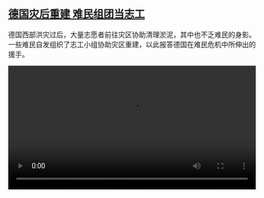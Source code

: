 <!--1627559225000-->
[德国灾后重建 难民组团当志工](https://www.dw.com/zh/%E5%BE%B7%E5%9B%BD%E7%81%BE%E5%90%8E%E9%87%8D%E5%BB%BA%20%E9%9A%BE%E6%B0%91%E7%BB%84%E5%9B%A2%E5%BD%93%E5%BF%97%E5%B7%A5/a-58687252)
------

<p>德国西部洪灾过后，大量志愿者前往灾区协助清理淤泥，其中也不乏难民的身影。一些难民自发组织了志工小组协助灾区重建，以此报答德国在难民危机中所伸出的援手。</small></p><video src="https://tvdownloaddw-a.akamaihd.net/dwtv_video/flv/vdt_zh/2021/bchi210729_001_syrerhelfen_01r_sd_sor.mp4" controls style="width:100%"></video>
